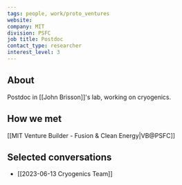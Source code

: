 ```yaml
---
tags: people, work/proto_ventures
website: 
company: MIT
division: PSFC
job title: Postdoc
contact_type: researcher
interest_level: 3
---
```

## About
Postdoc in [[John Brisson]]'s lab, working on cryogenics.
## How we met
[[MIT Venture Builder - Fusion & Clean Energy|VB@PSFC]]
## Selected conversations
- [[2023-06-13 Cryogenics Team]]